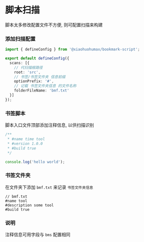 # 脚本扫描

脚本太多修改配置文件不方便, 则可配置扫描来构建

### 添加扫描配置

```ts
import { defineConfig } from '@xiaohuohumax/bookmark-script';

export default defineConfig({
  scans: [{
    // 代扫描根路径
    root: 'src',
    // 书签/书签文件夹 信息前缀
    optionPrefix: '#',
    // 记载 书签文件夹信息 的文件名称
    folderFileName: 'bmf.txt'
  }]
});
```

### 书签脚本

脚本入口文件顶部添加注释信息, 以供扫描识别

```ts
/**
 * #name time tool
 * #version 1.0.0
 * #build true
 */

console.log('hello world');
```

### 书签文件夹

在文件夹下添加 `bmf.txt` 来记录 `书签文件夹信息`

```text
// bmf.txt
#name tool
#description some tool
#build true
```

### 说明

注释信息可用字段与 `bms` 配置相同
